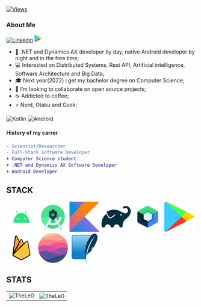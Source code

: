 [![Views](https://hits.seeyoufarm.com/api/count/incr/badge.svg?url=https%3A%2F%2Fgithub.com%2FTheLe0&count_bg=%23820296&title_bg=%23555555&icon=&icon_color=%23E7E7E7&title=views&edge_flat=false)](https://hits.seeyoufarm.com)

### About Me

[![Linkedin](https://img.shields.io/badge/linked-in-369?style=flat-square&logo=linkedin&logoColor=white&color=blue)](https://www.linkedin.com/in/leonardo-tosin-b57406112/)
<a href='https://play.google.com/store/apps/dev?id=5200472266334008653&pcampaignid=pcampaignidMKT-Other-global-all-co-prtnr-py-PartBadge-Mar2515-1'><img alt='Get it on Google Play' width="20" height="20" src='./assets/google_play.png'/></a>


- 🔭  .NET and Dynamics AX developer by day, native Android developer by night and in the free time;
- 💻  Interested on Distributed Systems, Rest API, Artificial intelligence, Software Architecture and Big Data;
- 🎓  Next year(2022) i get my bachelor degree on Computer Science;
- 👯  I’m looking to collaborate on open source projects;
- ☕  Addicted to coffee;
- ⭐  Nerd, Otaku and Geek;


![Kotlin](https://img.shields.io/badge/-Kotlin-0095d5?style=for-the-badge&logo=kotlin&logoColor=fff)
![Android](https://img.shields.io/badge/-Android-00c717?style=for-the-badge&logo=android&logoColor=fff)

#### History of my carrer
```diff
- Scientist/Researcher
- Full-Stack Software Developer
+ Computer Science student.
+ .NET and Dynamics AX Software Developer
+ Android Developer
```

## STACK

<p align="left">
  <img src="./assets/android.png" alt="Android" width="80" height="80" title="Android"/>
  <img src="./assets/android_studio.png" alt="Android Studio" width="80" height="80" title="Android Studio"/>
  <img src="./assets/kotlin.png" alt="Kotlin" width="80" height="80" title="Kotlin"/>
  <img src="./assets/gradle.png" alt="Gradle" width="80" height="80" title="Gradle"/>
  <img src="./assets/jetpack_compose.png" alt="Compose" width="80" height="80" title="Compose"/>
  <img src="./assets/google_play.png" alt="Google Play" width="80" height="80" title="Google Play"/>
  <img src="./assets/firebase.png" alt="Firebase" width="80" height="80" title="Firebase"/>
  <img src="./assets/realm.png" alt="Realm" width="80" height="80" title="Realm"/>
  <img src="./assets/sql_lite.png" alt="SQLite" width="80" height="80" title="SQLite"/>
  
  ## STATS
  
  <center>
  
<table>
  <tr>
      <td><img align="left" src="https://github-readme-stats.vercel.app/api/top-langs/?username=TheLe0&show_icons=true&theme=onedark&locale=en&layout=compact" alt="TheLe0" /></td>
      <td><img align="center" src="https://github-readme-stats.vercel.app/api?username=TheLe0&show_icons=true&theme=onedark&locale=en" alt="TheLe0" /></td>
  </tr>  
</table>
</center>
